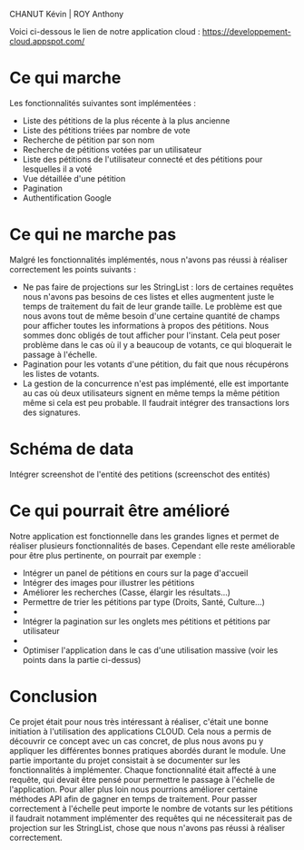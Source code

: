 
CHANUT Kévin | ROY Anthony

Voici ci-dessous le lien de notre application cloud : 
https://developpement-cloud.appspot.com/

<h1> Ce qui  marche  </h1> 

Les fonctionnalités suivantes sont implémentées :
- Liste des pétitions de la plus récente à la plus ancienne
- Liste des pétitions triées par nombre de vote
- Recherche de pétition par son nom
- Recherche de pétitions votées par un utilisateur 
- Liste des pétitions de l'utilisateur connecté et des pétitions pour lesquelles il a voté
- Vue détaillée d'une pétition
- Pagination
- Authentification Google

<h1> Ce qui ne marche pas </h1>

Malgré les fonctionnalités implémentés, nous n'avons pas réussi à réaliser correctement les points suivants :

- Ne pas faire de projections sur les StringList : lors de certaines requêtes nous n'avons pas besoins de ces listes et elles augmentent juste le temps de traitement du fait de leur grande taille. Le problème est que nous avons tout de même besoin d'une certaine quantité de champs pour afficher toutes les informations à propos des pétitions. Nous sommes donc obligés de tout afficher pour l'instant. Cela peut poser problème dans le cas où il y a beaucoup de votants, ce qui bloquerait le passage à l'échelle.
- Pagination pour les votants d'une pétition, du fait que nous récupérons les listes de votants. 
- La gestion de la concurrence n'est pas implémenté, elle est importante au cas où deux utilisateurs signent en même temps la même pétition même si cela est peu probable. Il faudrait intégrer des transactions lors des signatures.

<h1> Schéma de data </h1>

Intégrer screenshot de l'entité des petitions (screenschot des entités)

<h1> Ce qui pourrait être amélioré </h1>

Notre application est fonctionnelle dans les grandes lignes et permet de réaliser plusieurs fonctionnalités de bases. Cependant elle reste améliorable pour être plus pertinente, on pourrait par exemple :

- Intégrer un panel de pétitions en cours sur la page d'accueil
- Intégrer des images pour illustrer les pétitions
- Améliorer les recherches (Casse, élargir les résultats...)
- Permettre de trier les pétitions par type (Droits, Santé, Culture...)
- 
- Intégrer la pagination sur les onglets mes pétitions et pétitions par utilisateur
- 
- Optimiser l'application dans le cas d'une utilisation massive (voir les points dans la partie ci-dessus)


<h1> Conclusion </h1>

Ce projet était pour nous très intéressant à réaliser, c'était une bonne initiation à l'utilisation des applications CLOUD. Cela nous a permis de découvrir ce concept avec un cas concret, de plus nous avons pu y appliquer les différentes bonnes pratiques abordés durant le module. 
Une partie importante du projet consistait à se documenter sur les fonctionnalités à implémenter. Chaque fonctionnalité était affecté à une requête, qui devait être pensé pour permettre le passage à l'échelle de l'application.
Pour aller plus loin nous pourrions améliorer certaine méthodes API afin de gagner en temps de traitement. Pour passer correctement à l'échelle peut importe le nombre de votants sur les pétitions il faudrait notamment implémenter des requêtes qui ne nécessiterait pas de projection sur les StringList, chose que nous n'avons pas réussi à réaliser correctement.
  
